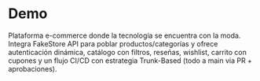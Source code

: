 # Demo
Plataforma e-commerce donde la tecnología se encuentra con la moda. Integra FakeStore API para poblar productos/categorías y ofrece autenticación dinámica, catálogo con filtros, reseñas, wishlist, carrito con cupones y un flujo CI/CD con estrategia Trunk-Based (todo a main via PR + aprobaciones).
